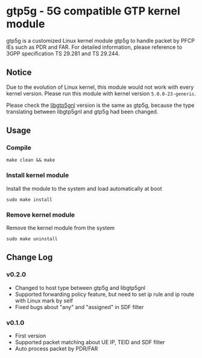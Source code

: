 # gtp5g - 5G compatible GTP kernel module
gtp5g is a customized Linux kernel module gtp5g to handle packet by PFCP IEs such as PDR and FAR.
For detailed information, please reference to 3GPP specification TS 29.281 and TS 29.244.

## Notice
Due to the evolution of Linux kernel, this module would not work with every kernel version.
Please run this module with kernel version `5.0.0-23-generic`.

Please check the [libgtp5gnl](https://github.com/PrinzOwO/libgtp5gnl) version is the same as gtp5g,
because the type translating between libgtp5gnl and gtp5g had been changed.

## Usage
### Compile
```
make clean && make
```

### Install kernel module
Install the module to the system and load automatically at boot
```
sudo make install
```

### Remove kernel module
Remove the kernel module from the system
```
sudo make uninstall
```

## Change Log
### v0.2.0
+ Changed to host type between gtp5g and libgtp5gnl
+ Supported forwarding policy feature, but need to set ip rule and ip route with Linux mark by self
+ Fixed bugs about "any" and "assigned" in SDF filter
### v0.1.0
+ First version
+ Supported packet matching about UE IP, TEID and SDF filter
+ Auto process packet by PDR/FAR